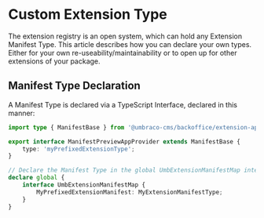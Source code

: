 # Custom Extension Type

The extension registry is an open system, which can hold any Extension Manifest Type. This article describes how you can declare your own types.
Either for your own re-useability/maintainability or to open up for other extensions of your package.

## Manifest Type Declaration

A Manifest Type is declared via a TypeScript Interface, declared in this manner:

```typescript
import type { ManifestBase } from '@umbraco-cms/backoffice/extension-api';

export interface ManifestPreviewAppProvider extends ManifestBase {
    type: 'myPrefixedExtensionType';
}

// Declare the Manifest Type in the global UmbExtensionManifestMap interface:
declare global {
    interface UmbExtensionManifestMap {
        MyPrefixedExtensionManifest: MyExtensionManifestType;
    }
}
```
